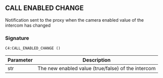 ## CALL ENABLED CHANGE

Notification sent to the proxy  when the camera enabled value of the intercom has changed


### Signature

`C4:CALL_ENABLED_CHANGE ()`


| Parameter | Description |
| --- | --- |
| str | The new enabled value (true/false) of the intercom |


